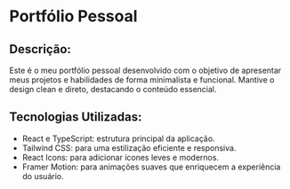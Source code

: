 # Portfólio Pessoal
## Descrição:
Este é o meu portfólio pessoal desenvolvido com o objetivo de apresentar meus projetos e habilidades de forma minimalista e funcional. Mantive o design clean e direto, destacando o conteúdo essencial.

## Tecnologias Utilizadas:

- React e TypeScript: estrutura principal da aplicação. <br />
- Tailwind CSS: para uma estilização eficiente e responsiva. <br />
- React Icons: para adicionar ícones leves e modernos. <br />
- Framer Motion: para animações suaves que enriquecem a experiência do usuário. <br />
